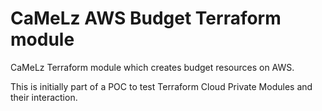# CaMeLz AWS Budget Terraform module

CaMeLz Terraform module which creates budget resources on AWS.

This is initially part of a POC to test Terraform Cloud Private Modules and
their interaction.
